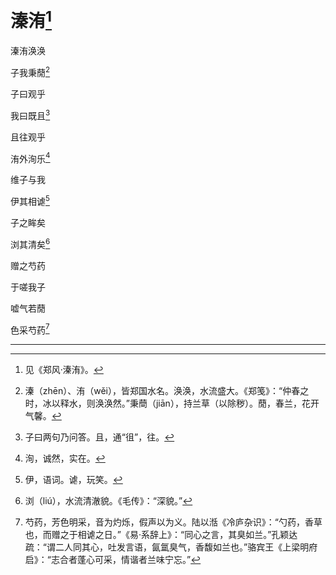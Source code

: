    

# 溱洧[^1]

溱洧涣涣

子我秉蕑[^2]

子曰观乎

我曰既且[^3]

且往观乎

洧外洵乐[^4]

维子与我

伊其相谑[^5]

子之眸矣

浏其清矣[^6]

赠之芍药

于嗟我子

嘘气若蕑

色采芍药[^7]

* * *

[^1]: 见《郑风·溱洧》。
[^2]: 溱（zhēn）、洧（wěi），皆郑国水名。涣涣，水流盛大。《郑笺》：“仲春之时，冰以释水，则涣涣然。”秉蕳（jiān），持兰草（以除秽）。蕑，春兰，花开气馨。
[^3]: 子曰两句乃问答。且，通“徂”，往。
[^4]: 洵，诚然，实在。
[^5]: 伊，语词。谑，玩笑。
[^6]: 浏（liú），水流清澈貌。《毛传》：“深貌。”
[^7]: 芍药，芳色明采，音为灼烁，假声以为义。陆以湉《冷庐杂识》：“勺药，香草也，而赠之于相谑之日。”《易·系辞上》：“同心之言，其臭如兰。”孔颖达疏：“谓二人同其心，吐发言语，氤氲臭气，香馥如兰也。”骆宾王《上梁明府启》：“志合者蓬心可采，情谐者兰味宁忘。”